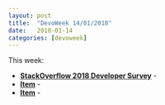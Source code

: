 ```yaml
---
layout: post
title:  "DevoWeek 14/01/2018"
date:   2018-01-14
categories: [devoweek]
---
```


This week:

* **[StackOverflow 2018 Developer Survey](https://stackoverflow.com/dev-survey/start?utm_source=so-owned&utm_medium=hero&utm_campaign=dev-survey-2018-collection)** - 
* **[Item]()** - 
* **[Item]()** - 
                            
